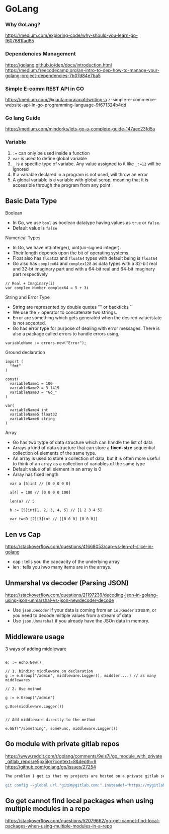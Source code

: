 # GoLang

### Why GoLang?
https://medium.com/exploring-code/why-should-you-learn-go-f607681fad65


### Dependencies Management
https://golang.github.io/dep/docs/introduction.html
https://medium.freecodecamp.org/an-intro-to-dep-how-to-manage-your-golang-project-dependencies-7b07d84e7ba5

### Simple E-comm REST API in GO
https://medium.com/@gautamprajapati/writing-a
z-simple-e-commerce-website-api-in-go-programming-language-9f671324b4dd

### Go lang Guide
https://medium.com/mindorks/lets-go-a-complete-guide-147aec23fd5a



### Variable
1. `:=` can only be used inside a function
2. `var` is used to define global variable
3. `_` is a specific type of variabe. Any value assigned to it like `_:=12` will be ignored
4. If a variable declared in a program is not used, will throw an error
5. A global variable is a variable with global scrop, meaning that it is accessible through the program from any point 

## Basic Data Type
Boolean
- In Go, we use `bool` as boolean datatype having values as `true` or `false`. 
- Default value is `false`

Numerical Types
- In Go, we have int(interger), uint(un-signed integer).
- Their length depends upon the bit of operating systems.
- Float also has `float32` and `float64` types with default being is `float64`
- Go also has `complex64` and `complex128` as data types with a 32-bit real and 32-bt imaginary part and with a 64-bit real and 64-bit imaginary part respectively
```
// Real + Imaginary(i)
var complex Number complex64 = 5 + 3i
```

String and Error Type
- String are represented by double quotes "" or backticks ``
- We use the + operator to concatenate two strings.
- Error are something which gets generated when the desired value/state is not accepted.
- Go has error type for purpose of dealing with error messages. There is also a package called errors to handle errors using,
```
variableName := errors.new("Error");
```

Ground declaration
```
import (
  "fmt"
)

const(
  variableName1 = 100
  variableName2 = 3.1415
  variableName3 = "Go_"
)

var(
  variableName4 int
  variableName5 float32
  variableName6 string
)
```

Array
- Go has two tytpe of data structure which can handle the list of data
- Arrays a kind of data structure that can store a **fixed-size** sequential collection of elements of the same type.
- An array is used to store a collection of data, but it is often more useful to think of an array as a collection of variables of the same type
- Default value of all element in an array is 0
- Array has fixed length
```
  var a [5]int // [0 0 0 0 0]

  a[4] = 100 // [0 0 0 0 100]
  
  len(a) // 5

  b := [5]int{1, 2, 3, 4, 5} // [1 2 3 4 5]

  var twoD [2][3]int // [[0 0 0] [0 0 0]] 
```


## Len vs Cap
https://stackoverflow.com/questions/41668053/cap-vs-len-of-slice-in-golang
- cap : tells you the capcacity of the underlying array
- len : tells you hwo many items are in the arrays.

## Unmarshal vs decoder (Parsing JSON)
https://stackoverflow.com/questions/21197239/decoding-json-in-golang-using-json-unmarshal-vs-json-newdecoder-decode
- Use `json.Decoder` if your data is coming from an `io.Reader` stream, or you need to decode miltiple values from a stream of data
- Use `json.Unmarshal` if you already have the JSOn data in memory.


## Middleware usage
3 ways of adding middleware
```

e: := echo.New()

// 1. binding middleware on declaration
g := e.Group("/admin", middleware.Logger(), middler....) // as many middlewares

// 2. Use method

g := e.Group("/admin")

g.Use(middleware.Logger())


// Add middleware directly to the method

e.GET("/something", someFunc, middleware.Logger())
```

## Go module with private gitlab repos
https://www.reddit.com/r/golang/comments/9els7j/go_module_with_private_gitlab_repos/e5px5lg/?context=8&depth=9
https://github.com/golang/go/issues/27254

```Bash
The problem I get is that my projects are hosted on a private gitlab server, I used the classic git replacement technique to have *go get* use ssh instead of https but it doesn't seem to work.

git config --global url."git@mygitlab.com:".insteadof="https://mygitlab.com/"


```

## Go get cannot find local packages when using multiple modules in a repo
https://stackoverflow.com/questions/52079662/go-get-cannot-find-local-packages-when-using-multiple-modules-in-a-repo


